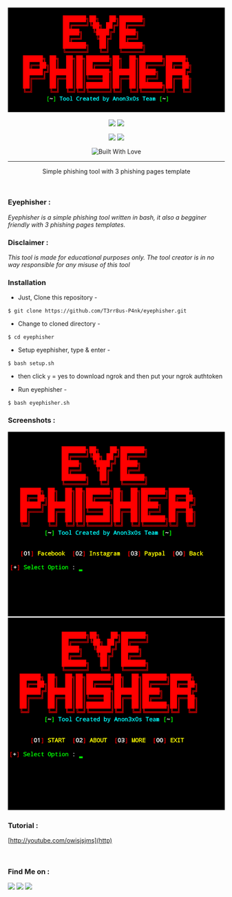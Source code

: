 <p align="center">
<img src="https://raw.githubusercontent.com/T3rr8us-P4nk/eyephisher/main/images/Screenshot_2021_1227_214554.png">
</p>
<p align="center">
<img src="https://img.shields.io/badge/Author-Terrius--Punk-cyan?style=flat-square">
<img src="https://img.shields.io/badge/Written-In--Bash-cyan?style=flat-square">
</p>
<p align="center">
<img src="https://img.shields.io/github/stars/T3rr8us-P4nk/eyephisher?style=for-the-badge">
<img src="https://img.shields.io/badge/Version-1.0-green?style=for-the-badge">
</p>
<p align="center">
  <a><img title="Built With Love" src="https://forthebadge.com/images/badges/built-with-love.svg" ></a>
 </p>
<hr>
<p align="center">
Simple phishing tool with 3 phishing pages template
</p>
<br>
<p align="center"><h3> Eyephisher :</h3>
<i>Eyephisher is a simple phishing tool written in bash, it also a begginer friendly with 3 phishing pages templates.</i></p>

<p align="center"><h3> Disclaimer :</h3>
<i>This tool is made for educational purposes only. The tool creator is in no way responsible for any misuse of this tool</i></p>

### Installation

- Just, Clone this repository -
```
$ git clone https://github.com/T3rr8us-P4nk/eyephisher.git
```

- Change to cloned directory - 
```
$ cd eyephisher
```
- Setup eyephisher, type & enter -
```
$ bash setup.sh
```
- then click `y` = yes to download ngrok and then put your ngrok authtoken

- Run eyephisher -
```
$ bash eyephisher.sh
```

### Screenshots :
<p align="left">
<img src="https://raw.githubusercontent.com/T3rr8us-P4nk/eyephisher/main/images/Screenshot_2021_1227_213646.png">
<img src="https://raw.githubusercontent.com/T3rr8us-P4nk/eyephisher/main/images/Screenshot_2021_1227_213309.png">
</p>

### Tutorial :
[http://youtube.com/owisjsjms](http)

<br>

### Find Me on :
<p align="left">
  <a href="https://github.com/T3rr8us-P4nk" target="_blank"><img src="https://img.shields.io/badge/Github-Terrius--Punk-green?style=for-the-badge&logo=github"></a>
  <a href="https://www.instagram.com/tahmid.rayat" target="_blank"><img src="https://img.shields.io/badge/FB-@TerriusPunk-blue?style=for-the-badge&logo=facebook"></a>
  <a href="https://m.me/jamescarl.retiza.9" target="_blank"><img src="https://img.shields.io/badge/Chat-Messenger-blue?style=for-the-badge&logo=messenger"></a>
</p>

